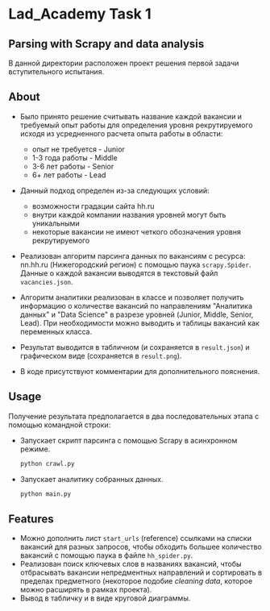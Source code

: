 # Lad_Academy Task 1
## Parsing with Scrapy and data analysis

В данной директории расположен проект решения первой задачи вступительного испытания.

## About
- Было принято решение считывать название каждой вакансии и требуемый опыт работы для определения уровня рекрутируемого исходя из усредненного расчета опыта работы в области:
    - опыт не требуется - Junior
    - 1-3 года работы - Middle
    - 3-6 лет работы - Senior
    - 6+ лет работы - Lead
- Данный подход определен из-за следующих условий:
    - возможности градации сайта hh.ru
    - внутри каждой компании названия уровней могут быть уникальными
    - некоторые вакансии не имеют четкого обозначения уровня рекрутируемого
- Реализован алгоритм парсинга данных по вакансиям с ресурса: nn.hh.ru (Нижегородский регион) с помощью паука `scrapy.Spider`. Данные о каждой вакансии выводятся в текстовый файл `vacancies.json`.
- Алгоритм аналитики реализован в классе и позволяет получить информацию о количестве вакансий по направлениям "Аналитика данных" и "Data Science" в разрезе уровней (Junior, Middle, Senior, Lead). При необходимости можно выводить и таблицы вакансий как переменных класса.
- Результат выводится в табличном (и сохраняется в `result.json`) и графическом виде (сохраняется в `result.png`).

- В коде присутствуют комментарии для дополнительного пояснения.



## Usage

Получение результата предполагается в два последовательных этапа с помощью командной строки:
- Запускает скрипт парсинга с помощью Scrapy в асинхронном режиме.
    ```sh
    python crawl.py
    ```
- Запускает аналитику собранных данных.
    ```sh
    python main.py
    ```

## Features
- Можно дополнить лист `start_urls` (reference) ссылками на списки вакансий для разных запросов, чтобы обходить большее количество вакансий с помощью паука в файле `hh_spider.py`.
- Реализован поиск ключевых слов в названиях вакансий, чтобы отбрасывать вакансии непредментных направлений и сортировать в пределах предметного (некоторое подобие _cleaning data_, которое можно расширять в рамках проекта).
- Вывод в табличку и в виде круговой диаграммы.
